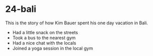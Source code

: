 # 24-bali

This is the story of how Kim Bauer spent his one day vacation in Bali.


* Had a little snack on the streets
* Took a bus to the nearest gym
* Had a nice chat with the locals
* Joined a yoga session in the local gym

